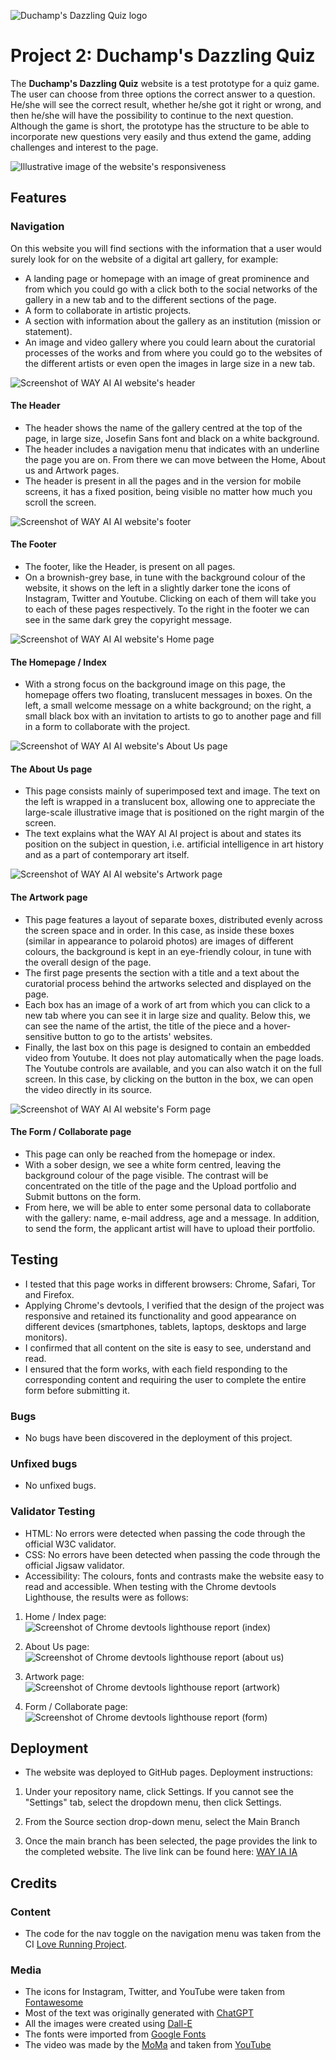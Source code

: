 ![Duchamp's Dazzling Quiz logo](https://iili.io/J9MwAR2.png)

# Project 2: Duchamp's Dazzling Quiz

The **Duchamp's Dazzling Quiz** website is a test prototype for a quiz game. The user can choose from three options the correct answer to a question. He/she will see the correct result, whether he/she got it right or wrong, and then he/she will have the possibility to continue to the next question.
Although the game is short, the prototype has the structure to be able to incorporate new questions very easily and thus extend the game, adding challenges and interest to the page.

![Illustrative image of the website's responsiveness](https://iili.io/Hty1QDX.jpg)

## Features

### Navigation

On this website you will find sections with the information that a user would surely look for on the website of a digital art gallery, for example:

- A landing page or homepage with an image of great prominence and from which you could go with a click both to the social networks of the gallery in a new tab and to the different sections of the page.
- A form to collaborate in artistic projects.
- A section with information about the gallery as an institution (mission or statement).
- An image and video gallery where you could learn about the curatorial processes of the works and from where you could go to the websites of the different artists or even open the images in large size in a new tab.

![Screenshot of WAY AI AI website's header](https://iili.io/HtyejUX.jpg)

#### The Header

- The header shows the name of the gallery centred at the top of the page, in large size, Josefin Sans font and black on a white background.
- The header includes a navigation menu that indicates with an underline the page you are on. From there we can move between the Home, About us and Artwork pages.
- The header is present in all the pages and in the version for mobile screens, it has a fixed position, being visible no matter how much you scroll the screen.

![Screenshot of WAY AI AI website's footer](https://iili.io/HtyeMVp.jpg)

#### The Footer

- The footer, like the Header, is present on all pages.
- On a brownish-grey base, in tune with the background colour of the website, it shows on the left in a slightly darker tone the icons of Instagram, Twitter and Youtube. Clicking on each of them will take you to each of these pages respectively. To the right in the footer we can see in the same dark grey the copyright message.

![Screenshot of WAY AI AI website's Home page](https://iili.io/HtyeNJn.jpg)

#### The Homepage / Index

- With a strong focus on the background image on this page, the homepage offers two floating, translucent messages in boxes. On the left, a small welcome message on a white background; on the right, a small black box with an invitation to artists to go to another page and fill in a form to collaborate with the project.

![Screenshot of WAY AI AI website's About Us page](https://iili.io/HtyeXfI.jpg)

#### The About Us page

- This page consists mainly of superimposed text and image. The text on the left is wrapped in a translucent box, allowing one to appreciate the large-scale illustrative image that is positioned on the right margin of the screen.
- The text explains what the WAY AI AI project is about and states its position on the subject in question, i.e. artificial intelligence in art history and as a part of contemporary art itself.

![Screenshot of WAY AI AI website's Artwork page](https://iili.io/Htyehlt.jpg)

#### The Artwork page

- This page features a layout of separate boxes, distributed evenly across the screen space and in order. In this case, as inside these boxes (similar in appearance to polaroid photos) are images of different colours, the background is kept in an eye-friendly colour, in tune with the overall design of the page.
- The first page presents the section with a title and a text about the curatorial process behind the artworks selected and displayed on the page.
- Each box has an image of a work of art from which you can click to a new tab where you can see it in large size and quality. Below this, we can see the name of the artist, the title of the piece and a hover-sensitive button to go to the artists' websites.
- Finally, the last box on this page is designed to contain an embedded video from Youtube. It does not play automatically when the page loads. The Youtube controls are available, and you can also watch it on the full screen. In this case, by clicking on the button in the box, we can open the video directly in its source.

![Screenshot of WAY AI AI website's Form page](https://iili.io/HtyeViN.jpg)

#### The Form / Collaborate page

- This page can only be reached from the homepage or index.
- With a sober design, we see a white form centred, leaving the background colour of the page visible. The contrast will be concentrated on the title of the page and the Upload portfolio and Submit buttons on the form.
- From here, we will be able to enter some personal data to collaborate with the gallery: name, e-mail address, age and a message. In addition, to send the form, the applicant artist will have to upload their portfolio.

## Testing

- I tested that this page works in different browsers: Chrome, Safari, Tor and Firefox.
- Applying Chrome's devtools, I verified that the design of the project was responsive and retained its functionality and good appearance on different devices (smartphones, tablets, laptops, desktops and large monitors).
- I confirmed that all content on the site is easy to see, understand and read.
- I ensured that the form works, with each field responding to the corresponding content and requiring the user to complete the entire form before submitting it.

### Bugs

- No bugs have been discovered in the deployment of this project.

### Unfixed bugs

- No unfixed bugs.

### Validator Testing

- HTML: No errors were detected when passing the code through the official W3C validator.
- CSS: No errors have been detected when passing the code through the official Jigsaw validator.
- Accessibility: The colours, fonts and contrasts make the website easy to read and accessible. When testing with the Chrome devtools Lighthouse, the results were as follows:

1. Home / Index page:
   ![Screenshot of Chrome devtools lighthouse report (index)](https://iili.io/HD9dXwu.jpg)

2. About Us page:
   ![Screenshot of Chrome devtools lighthouse report (about us)](https://iili.io/HD9dhZb.jpg)

3. Artwork page:
   ![Screenshot of Chrome devtools lighthouse report (artwork)](https://iili.io/HD9dV99.jpg)

4. Form / Collaborate page:
   ![Screenshot of Chrome devtools lighthouse report (form)](https://iili.io/HD9dWue.jpg)

## Deployment

- The website was deployed to GitHub pages. Deployment instructions:

1. Under your repository name, click Settings. If you cannot see the "Settings" tab, select the dropdown menu, then click Settings.

2. From the Source section drop-down menu, select the Main Branch

3. Once the main branch has been selected, the page provides the link to the completed website.
   The live link can be found here: [WAY IA IA](https://franaim.github.io/way-ia-ia/)

## Credits

### Content

- The code for the nav toggle on the navigation menu was taken from the CI [Love Running Project](https://learn.codeinstitute.net/courses/course-v1:CodeInstitute+LRFX101+2023_Q2/courseware/e805068059af42af87681032aa64053f/7525117e5cd144daa2a7b0c57843bbee/).

### Media

- The icons for Instagram, Twitter, and YouTube were taken from [Fontawesome](https://fontawesome.com/)
- Most of the text was originally generated with [ChatGPT](https://chat.openai.com/)
- All the images were created using [Dall-E](https://openai.com/research/dall-e)
- The fonts were imported from [Google Fonts](https://fonts.google.com/)
- The video was made by the [MoMa](https://www.moma.org/) and taken from [YouTube](https://www.youtube.com/)
